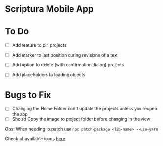 # Scriptura Mobile App

# To Do

- [ ] Add feature to pin projects
- [ ] Add marker to last position during revisions of a text
- [ ] Add option to delete (with confirmation dialog) projects
- [ ] Add placeholders to loading objects


# Bugs to Fix
- [ ] Changing the Home Folder don't update the projects unless you reopen the app
- [ ] Should Copy the image to project folder before changing in the view

Obs: When needing to patch use `npx patch-package <lib-name> --use-yarn`

Check all available icons [here](https://oblador.github.io/react-native-vector-icons/).
